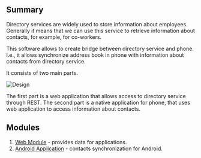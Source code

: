 ## Summary

Directory services are widely used to store information about employees.
Generally it means that we can use this service to retrieve information about contacts, for example, for co-workers.

This software allows to create bridge between directory service and phone.
I.e., it allows synchronize address book in phone with information about contacts from directory service.

It consists of two main parts.

![Design][image:design]

The first part is a web application that allows access to directory service through REST.
The second part is a native application for phone, that uses web application to access information about contacts.

[image:design]: https://github.com/grytsenko/contacts/blob/master/resources/images/design.png?raw=true

## Modules

1. [Web Module](https://github.com/grytsenko/contacts/blob/master/modules/contacts-web) - provides data for applications.
1. [Android Application](https://github.com/grytsenko/contacts/blob/master/modules/contacts-android) - contacts synchronization for Android.
